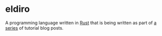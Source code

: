 # eldiro

A programming language written in [Rust](https://rust-lang.org) that is being written as part of [a series](https://arzg.github.io/lang) of tutorial blog posts.
